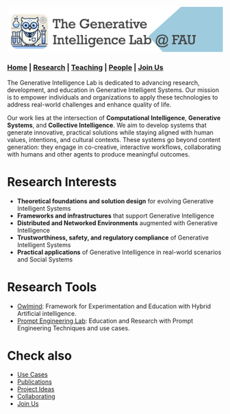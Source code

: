 

![GeniLab-banner](./images/genilab-banner.png)

### [Home](README.md) | [Research](RESEARCH.md) | [Teaching](TEACHING.md) | [People](PEOPLE.md) | [Join Us](JOINUS.md)

The Generative Intelligence Lab is dedicated to advancing research, development, and education in Generative Intelligent Systems. 
Our mission is to empower individuals and organizations to apply these technologies to address real-world challenges and enhance quality of life.

Our work lies at the intersection of **Computational Intelligence**, **Generative Systems**, and **Collective Intelligence**. 
We aim to develop systems that generate innovative, practical solutions while staying aligned with human values, intentions, and cultural contexts. 
These systems go beyond content generation: they engage in co-creative, interactive workflows, collaborating with humans and other agents to produce meaningful outcomes.

# Research Interests

* **Theoretical foundations and solution design** for evolving Generative Intelligent Systems
* **Frameworks and infrastructures** that support Generative Intelligence
* **Distributed and Networked Environments** augmented with Generative Intelligence
* **Trustworthiness, safety, and regulatory compliance** of Generative Intelligent Systems
* **Practical applications** of Generative Intelligence in real-world scenarios and Social Systems

# Research Tools

* [Owlmind](https://github.com/genilab-fau/owlmind): Framework for Experimentation and Education with Hybrid Artificial intelligence.
* [Prompt Engineering Lab](https://github.com/genilab-fau/prompt-eng): Education and Research with Prompt Engineering Techniques and use cases.


# Check also
* [Use Cases](RESEARCH.md#use-cases)
* [Publications](RESEARCH.md#publications)
* [Project Ideas](COLLABORATING.md#project-ideas)
* [Collaborating](COLLABORATING.md)
* [Join Us](JOINUS.md)


  


